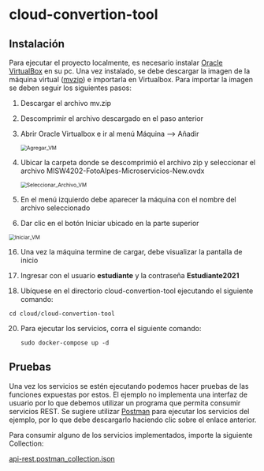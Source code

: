 # cloud-convertion-tool

## Instalación

Para ejecutar el proyecto localmente, es necesario instalar [Oracle VirtualBox](https://www.virtualbox.org/wiki/Downloads) en su pc. Una vez instalado, se debe descargar la imagen de la máquina virtual ([mvzip](https://uniandes-my.sharepoint.com/:u:/g/personal/ci_cortesg_uniandes_edu_co/EQMbaoWx1yZOl5cMyrQ-8rgBqzCjd4HWqfLmfYs1vbWFZQ?e=16NHt7)) e importarla en Virtualbox. Para importar la imagen se deben seguir los siguientes pasos:

1. Descargar el archivo mv.zip

2. Descomprimir el archivo descargado en el paso anterior

3. Abrir Oracle Virtualbox e ir al menú Máquina --> Añadir

   <img src="https://github.com/ja-rivera94/cloud-convertion-tool/wiki/image/Agregar_VM.png" alt="Agregar_VM" style="zoom:75%;" />

4. Ubicar la carpeta donde se descomprimió el archivo zip y seleccionar el archivo MISW4202-FotoAlpes-Microservicios-New.ovdx

   <img src="https://github.com/ja-rivera94/cloud-convertion-tool/wiki/image/Seleccionar_Archivo_VM.png" alt="Seleccionar_Archivo_VM" style="zoom:75%;" />

5. En el menú izquierdo debe aparecer la máquina con el nombre del archivo seleccionado

6.  Dar clic en el botón Iniciar ubicado en la parte superior

   <img src="https://github.com/ja-rivera94/cloud-convertion-tool/wiki/image/Iniciar_VM.png" alt="Iniciar_VM" style="zoom:75%;" />

16. Una vez la máquina termine de cargar, debe visualizar la pantalla de inicio

17. Ingresar con el usuario **estudiante** y la contraseña **Estudiante2021**


18. Ubíquese en el directorio cloud-convertion-tool ejecutando el siguiente comando:

   ```
   cd cloud/cloud-convertion-tool
   ```

20. Para ejecutar los servicios, corra el siguiente comando:

    ```
    sudo docker-compose up -d
    ```

## Pruebas

Una vez los servicios se estén ejecutando podemos hacer pruebas de las funciones expuestas por estos. El ejemplo no implementa una interfaz de usuario por lo que debemos utilizar un programa que permita consumir servicios REST. Se sugiere utilizar [Postman](https://www.postman.com/downloads/) para ejecutar los servicios del ejemplo, por lo que debe descargarlo haciendo clic sobre el enlace anterior.

Para consumir alguno de los servicios implementados, importe la siguiente Collection:

[api-rest.postman_collection.json](https://github.com/ja-rivera94/cloud-convertion-tool/wiki/image/api-rest.postman_collection.json) 

